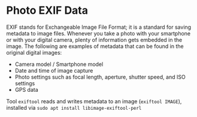 #  Photo EXIF Data
EXIF stands for Exchangeable Image File Format; it is a standard for saving metadata to image files. Whenever you take a photo with your smartphone or with your digital camera, plenty of information gets embedded in the image. The following are examples of metadata that can be found in the original digital images:

-  Camera model / Smartphone model
-  Date and time of image capture
-  Photo settings such as focal length, aperture, shutter speed, and ISO settings
- GPS data

Tool `exiftool` reads and writes metadata to an image (`exiftool IMAGE`), installed via `sudo apt install libimage-exiftool-perl`
